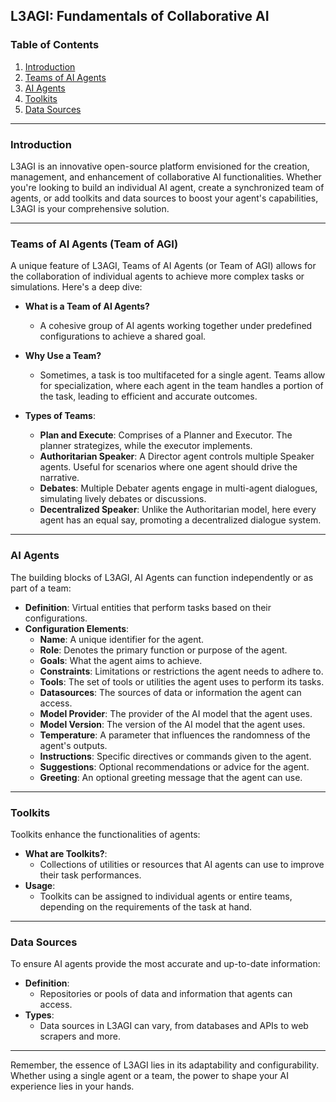 ## L3AGI: Fundamentals of Collaborative AI

### Table of Contents

1. [Introduction](#introduction)
2. [Teams of AI Agents](#teams-of-ai-agents)
3. [AI Agents](#ai-agents)
4. [Toolkits](#toolkits)
5. [Data Sources](#data-sources)

---

### **Introduction** <a name="introduction"></a>

L3AGI is an innovative open-source platform envisioned for the creation, management, and enhancement of collaborative AI functionalities. Whether you're looking to build an individual AI agent, create a synchronized team of agents, or add toolkits and data sources to boost your agent's capabilities, L3AGI is your comprehensive solution.

---

### **Teams of AI Agents (Team of AGI)** <a name="teams-of-ai-agents"></a>

A unique feature of L3AGI, Teams of AI Agents (or Team of AGI) allows for the collaboration of individual agents to achieve more complex tasks or simulations. Here's a deep dive:

- **What is a Team of AI Agents?**
  - A cohesive group of AI agents working together under predefined configurations to achieve a shared goal.
  
- **Why Use a Team?**
  - Sometimes, a task is too multifaceted for a single agent. Teams allow for specialization, where each agent in the team handles a portion of the task, leading to efficient and accurate outcomes.
  
- **Types of Teams**:
  - **Plan and Execute**: Comprises of a Planner and Executor. The planner strategizes, while the executor implements.
  - **Authoritarian Speaker**: A Director agent controls multiple Speaker agents. Useful for scenarios where one agent should drive the narrative.
  - **Debates**: Multiple Debater agents engage in multi-agent dialogues, simulating lively debates or discussions.
  - **Decentralized Speaker**: Unlike the Authoritarian model, here every agent has an equal say, promoting a decentralized dialogue system.

---

### **AI Agents** <a name="ai-agents"></a>

The building blocks of L3AGI, AI Agents can function independently or as part of a team:

- **Definition**: Virtual entities that perform tasks based on their configurations.
- **Configuration Elements**:
  - **Name**: A unique identifier for the agent.
  - **Role**: Denotes the primary function or purpose of the agent.
  - **Goals**: What the agent aims to achieve.
  - **Constraints**: Limitations or restrictions the agent needs to adhere to.
  - **Tools**: The set of tools or utilities the agent uses to perform its tasks.
  - **Datasources**: The sources of data or information the agent can access.
  - **Model Provider**: The provider of the AI model that the agent uses.
  - **Model Version**: The version of the AI model that the agent uses.
  - **Temperature**: A parameter that influences the randomness of the agent's outputs.
  - **Instructions**: Specific directives or commands given to the agent.
  - **Suggestions**: Optional recommendations or advice for the agent.
  - **Greeting**: An optional greeting message that the agent can use.

---

### **Toolkits** <a name="toolkits"></a>

Toolkits enhance the functionalities of agents:

- **What are Toolkits?**:
  - Collections of utilities or resources that AI agents can use to improve their task performances.
- **Usage**:
  - Toolkits can be assigned to individual agents or entire teams, depending on the requirements of the task at hand.

---

### **Data Sources** <a name="data-sources"></a>

To ensure AI agents provide the most accurate and up-to-date information:

- **Definition**:
  - Repositories or pools of data and information that agents can access.
- **Types**:
  - Data sources in L3AGI can vary, from databases and APIs to web scrapers and more.

---

Remember, the essence of L3AGI lies in its adaptability and configurability. Whether using a single agent or a team, the power to shape your AI experience lies in your hands.

